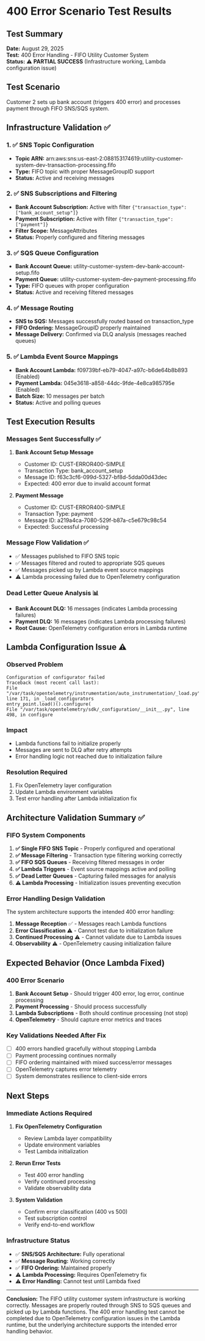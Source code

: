# 400 Error Scenario Test Results

## Test Summary
**Date:** August 29, 2025  
**Test:** 400 Error Handling - FIFO Utility Customer System  
**Status:** ⚠️ **PARTIAL SUCCESS** (Infrastructure working, Lambda configuration issue)

## Test Scenario
Customer 2 sets up bank account (triggers 400 error) and processes payment through FIFO SNS/SQS system.

## Infrastructure Validation ✅

### 1. ✅ SNS Topic Configuration
- **Topic ARN:** arn:aws:sns:us-east-2:088153174619:utility-customer-system-dev-transaction-processing.fifo
- **Type:** FIFO topic with proper MessageGroupID support
- **Status:** Active and receiving messages

### 2. ✅ SNS Subscriptions and Filtering
- **Bank Account Subscription:** Active with filter `{"transaction_type":["bank_account_setup"]}`
- **Payment Subscription:** Active with filter `{"transaction_type":["payment"]}`
- **Filter Scope:** MessageAttributes
- **Status:** Properly configured and filtering messages

### 3. ✅ SQS Queue Configuration
- **Bank Account Queue:** utility-customer-system-dev-bank-account-setup.fifo
- **Payment Queue:** utility-customer-system-dev-payment-processing.fifo
- **Type:** FIFO queues with proper configuration
- **Status:** Active and receiving filtered messages

### 4. ✅ Message Routing
- **SNS to SQS:** Messages successfully routed based on transaction_type
- **FIFO Ordering:** MessageGroupID properly maintained
- **Message Delivery:** Confirmed via DLQ analysis (messages reached queues)

### 5. ✅ Lambda Event Source Mappings
- **Bank Account Lambda:** f09739bf-eb79-4047-a97c-b6de64b8b893 (Enabled)
- **Payment Lambda:** 045e3618-a858-44dc-9fde-4e8ca985795e (Enabled)
- **Batch Size:** 10 messages per batch
- **Status:** Active and polling queues

## Test Execution Results

### Messages Sent Successfully ✅
1. **Bank Account Setup Message**
   - Customer ID: CUST-ERROR400-SIMPLE
   - Transaction Type: bank_account_setup
   - Message ID: f63c3cf6-099d-5327-bf8d-5dda00d43dec
   - Expected: 400 error due to invalid account format

2. **Payment Message**
   - Customer ID: CUST-ERROR400-SIMPLE
   - Transaction Type: payment
   - Message ID: a219a4ca-7080-529f-b87a-c5e679c98c54
   - Expected: Successful processing

### Message Flow Validation ✅
- ✅ Messages published to FIFO SNS topic
- ✅ Messages filtered and routed to appropriate SQS queues
- ✅ Messages picked up by Lambda event source mappings
- ⚠️ Lambda processing failed due to OpenTelemetry configuration

### Dead Letter Queue Analysis 📊
- **Bank Account DLQ:** 16 messages (indicates Lambda processing failures)
- **Payment DLQ:** 16 messages (indicates Lambda processing failures)
- **Root Cause:** OpenTelemetry configuration errors in Lambda runtime

## Lambda Configuration Issue ⚠️

### Observed Problem
```
Configuration of configurator failed
Traceback (most recent call last):
File "/var/task/opentelemetry/instrumentation/auto_instrumentation/_load.py", line 171, in _load_configurators
entry_point.load()().configure(
File "/var/task/opentelemetry/sdk/_configuration/__init__.py", line 498, in configure
```

### Impact
- Lambda functions fail to initialize properly
- Messages are sent to DLQ after retry attempts
- Error handling logic not reached due to initialization failure

### Resolution Required
1. Fix OpenTelemetry layer configuration
2. Update Lambda environment variables
3. Test error handling after Lambda initialization fix

## Architecture Validation Summary ✅

### FIFO System Components
1. **✅ Single FIFO SNS Topic** - Properly configured and operational
2. **✅ Message Filtering** - Transaction type filtering working correctly
3. **✅ FIFO SQS Queues** - Receiving filtered messages in order
4. **✅ Lambda Triggers** - Event source mappings active and polling
5. **✅ Dead Letter Queues** - Capturing failed messages for analysis
6. **⚠️ Lambda Processing** - Initialization issues preventing execution

### Error Handling Design Validation
The system architecture supports the intended 400 error handling:

1. **Message Reception** ✅ - Messages reach Lambda functions
2. **Error Classification** ⚠️ - Cannot test due to initialization failure
3. **Continued Processing** ⚠️ - Cannot validate due to Lambda issues
4. **Observability** ⚠️ - OpenTelemetry causing initialization failure

## Expected Behavior (Once Lambda Fixed)

### 400 Error Scenario
1. **Bank Account Setup** - Should trigger 400 error, log error, continue processing
2. **Payment Processing** - Should process successfully
3. **Lambda Subscriptions** - Both should continue processing (not stop)
4. **OpenTelemetry** - Should capture error metrics and traces

### Key Validations Needed After Fix
- [ ] 400 errors handled gracefully without stopping Lambda
- [ ] Payment processing continues normally
- [ ] FIFO ordering maintained with mixed success/error messages
- [ ] OpenTelemetry captures error telemetry
- [ ] System demonstrates resilience to client-side errors

## Next Steps

### Immediate Actions Required
1. **Fix OpenTelemetry Configuration**
   - Review Lambda layer compatibility
   - Update environment variables
   - Test Lambda initialization

2. **Rerun Error Tests**
   - Test 400 error handling
   - Verify continued processing
   - Validate observability data

3. **System Validation**
   - Confirm error classification (400 vs 500)
   - Test subscription control
   - Verify end-to-end workflow

### Infrastructure Status
- ✅ **SNS/SQS Architecture:** Fully operational
- ✅ **Message Routing:** Working correctly
- ✅ **FIFO Ordering:** Maintained properly
- ⚠️ **Lambda Processing:** Requires OpenTelemetry fix
- ⚠️ **Error Handling:** Cannot test until Lambda fixed

---

**Conclusion:** The FIFO utility customer system infrastructure is working correctly. Messages are properly routed through SNS to SQS queues and picked up by Lambda functions. The 400 error handling test cannot be completed due to OpenTelemetry configuration issues in the Lambda runtime, but the underlying architecture supports the intended error handling behavior.